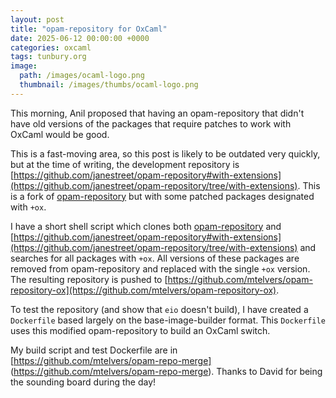 ```yaml
---
layout: post
title: "opam-repository for OxCaml"
date: 2025-06-12 00:00:00 +0000
categories: oxcaml
tags: tunbury.org
image:
  path: /images/ocaml-logo.png
  thumbnail: /images/thumbs/ocaml-logo.png
---
```


This morning, Anil proposed that having an opam-repository that didn't have old versions of the packages that require patches to work with OxCaml would be good.

This is a fast-moving area, so this post is likely to be outdated very quickly, but at the time of writing, the development repository is [https://github.com/janestreet/opam-repository#with-extensions](https://github.com/janestreet/opam-repository/tree/with-extensions). This is a fork of [opam-repository](https://github.com/ocaml/opam-repository) but with some patched packages designated with `+ox`.

I have a short shell script which clones both [opam-repository](https://github.com/ocaml/opam-repository) and [https://github.com/janestreet/opam-repository#with-extensions](https://github.com/janestreet/opam-repository/tree/with-extensions) and searches for all packages with `+ox`. All versions of these packages are removed from opam-repository and replaced with the single `+ox` version. The resulting repository is pushed to [https://github.com/mtelvers/opam-repository-ox](https://github.com/mtelvers/opam-repository-ox).

To test the repository (and show that `eio` doesn't build), I have created a `Dockerfile` based largely on the base-image-builder format. This `Dockerfile` uses this modified opam-repository to build an OxCaml switch.

My build script and test Dockerfile are in [https://github.com/mtelvers/opam-repo-merge] (https://github.com/mtelvers/opam-repo-merge). Thanks to David for being the sounding board during the day!

